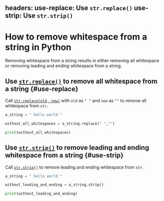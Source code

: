 headers:
  use-replace: Use `str.replace()`
  use-strip: Use `str.strip()`
---
# How to remove whitespace from a string in Python
Removing whitespace from a string results in either removing all whitespace or removing leading and ending whitespace from a string.

## Use [`str.replace()`](kite-sym:builtins.str.replace) to remove all whitespace from a string {#use-replace}
Call [`str.replace(old, new)`](kite-sym:string.replace) with `old` as `" "` and `new` as `""` to remove all whitespace from `str`.
```python
a_string = " hello world "

without_all_whitespaces = a_string.replace(" ","")

print(without_all_whitespaces)
```
## Use [`str.strip()`](kite-sym:builtins.str.strip) to remove leading and ending whitespace from a string {#use-strip}
Call [`str.strip()`](kite-sym:builtins.str.strip) to remove leading and ending whitespace from `str`.
```python
a_string = " hello world "

without_leading_and_ending = a_string.strip()

print(without_leading_and_ending)
```
